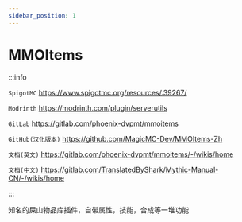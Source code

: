 ```yaml
---
sidebar_position: 1
---
```


# MMOItems

:::info

`SpigotMC` https://www.spigotmc.org/resources/.39267/

`Modrinth` https://modrinth.com/plugin/serverutils

`GitLab` https://gitlab.com/phoenix-dvpmt/mmoitems

`GitHub(汉化版本)` https://github.com/MagicMC-Dev/MMOItems-Zh

`文档(英文)` https://gitlab.com/phoenix-dvpmt/mmoitems/-/wikis/home

`文档(中文)` https://gitlab.com/TranslatedByShark/Mythic-Manual-CN/-/wikis/home

:::

知名的屎山物品库插件，自带属性，技能，合成等一堆功能
